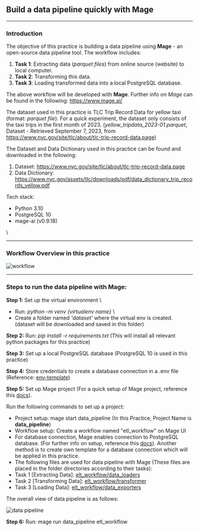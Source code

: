 ## Build a data pipeline quickly with Mage
---

### Introduction
The objective of this practice is building a data pipeline using **Mage** - an open-source data pipeline tool. The workflow includes:
1. **Task 1**: Extracting data (*parquet files*) from online source (website) to local computer.
2. **Task 2**: Transforming this data.
3. **Task 3**: Loading transformed data into a local PostgreSQL database.

The above workflow will be developed with **Mage**. Further info on *Mage* can be found in the following: https://www.mage.ai/

The dataset used in this practice is TLC Trip Record Data for yellow taxi (format: *parquet file*). For a quick experiment, the dataset only consists of the taxi trips in the first month of 2023. (*yellow_tripdata_2023-01.parquet*, Dataset - Retrieved September 7, 2023, from https://www.nyc.gov/site/tlc/about/tlc-trip-record-data.page)

The Dataset and Data Dictionary used in this practice can be found and downloaded in the following:
1. Dataset: https://www.nyc.gov/site/tlc/about/tlc-trip-record-data.page
2. Data Dictionary: https://www.nyc.gov/assets/tlc/downloads/pdf/data_dictionary_trip_records_yellow.pdf

Tech stack:
- Python 3.10
- PostgreSQL 10
- mage-ai (v0.9.18)

\\

---
### Workflow Overview in this practice

  ![workflow](...)

---

### Steps to run the data pipeline with Mage:
**Step 1:** Set up the virtual environment \\
- Run: *python -m venv {virtualenv name}* \\
- Create a folder named *'dataset'* where the virtual env is created. (dataset will be downloaded and saved in this folder)

**Step 2:** Run: *pip install -r requirements.txt* (This will install all relevant python packages for this practice)

**Step 3:** Set up a local PostgreSQL database (PostgreSQL 10 is used in this practice)

**Step 4:** Store credentials to create a database connection in a .env file (Reference: [env-template]())

**Step 5:** Set up Mage project (For a quick setup of Mage project, reference this [docs](https://docs.mage.ai/getting-started/setup)).

Run the following commands to set up a project:
- Project setup: mage start data_pipeline (In this Practice, Project Name is **data_pipeline**)
- Workflow setup: Create a workflow named "etl_workflow" on Mage UI 
- For database connection, Mage enables connection to PostgreSQL database. (For further info on setup, reference this [docs](https://docs.mage.ai/getting-started/setup)). Another method is to create own template for a database connection which will be applied in this practice.
- The following files are used for data pipeline with Mage (These files are placed in the folder directories according to their tasks):
 - Task 1 [Extracting Data]: [elt_workflow/data_loaders]()
 - Task 2 [Transforming Data]: [elt_workflow/transformer]()
 - Task 3 [Loading Data]: [elt_workflow/data_exporters]()

The overall view of data pipeline is as follows:

  ![data pipeline](...)

**Step 6:** Run: mage run data_pipeline etl_workflow
